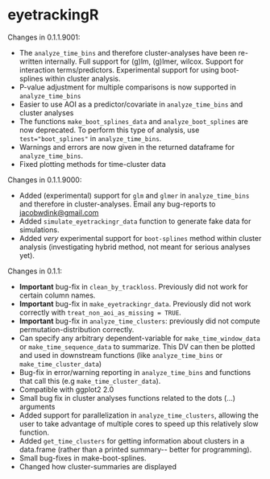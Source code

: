 # eyetrackingR 

Changes in 0.1.1.9001:
* The `analyze_time_bins` and therefore cluster-analyses have been re-written internally. Full support for (g)lm, (g)lmer, wilcox. Support for interaction terms/predictors. Experimental support for using boot-splines within cluster analysis.
* P-value adjustment for multiple comparisons is now supported in `analyze_time_bins`
* Easier to use AOI as a predictor/covariate in `analyze_time_bins` and cluster analyses
* The functions `make_boot_splines_data` and `analyze_boot_splines` are now deprecated. To perform this type of analysis, use `test="boot_splines"` in `analyze_time_bins`. 
* Warnings and errors are now given in the returned dataframe for `analyze_time_bins`.
* Fixed plotting methods for time-cluster data

Changes in 0.1.1.9000:

* Added (experimental) support for `glm` and `glmer` in `analyze_time_bins` and therefore in cluster-analyses. Email any bug-reports to jacobwdink@gmail.com
* Added `simulate_eyetrackingr_data` function to generate fake data for simulations.
* Added *very* experimental support for `boot-splines` method within cluster analysis (investigating hybrid method, not meant for serious analyses yet).

Changes in 0.1.1:

* **Important** bug-fix in `clean_by_trackloss`. Previously did not work for certain column names.
* **Important** bug-fix in `make_eyetrackingr_data`. Previously did not work correctly with `treat_non_aoi_as_missing = TRUE`.
* **Important** bug-fix in `analyze_time_clusters`: previously did not compute permutation-distribution correctly.
* Can specify any arbitrary dependent-variable for `make_time_window_data` or `make_time_sequence_data` to summarize. This DV can then be plotted and used in downstream functions (like `analyze_time_bins` or `make_time_cluster_data`)
* Bug-fix in error/warning reporting in `analyze_time_bins` and functions that call this (e.g `make_time_cluster_data`).
* Compatible with ggplot2 2.0
* Small bug fix in cluster analyses functions related to the dots (...) arguments
* Added support for parallelization in `analyze_time_clusters`, allowing the user to take advantage of multiple cores to speed up this relatively slow function.
* Added `get_time_clusters` for getting information about clusters in a data.frame (rather than a printed summary-- better for programming).
* Small bug-fixes in make-boot-splines.
* Changed how cluster-summaries are displayed